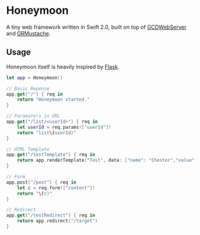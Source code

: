 Honeymoon
=========

A tiny web framework written in Swift 2.0, built on top of [GCDWebServer](https://github.com/swisspol/GCDWebServer) and [GRMustache](https://github.com/groue/GRMustache.swift).

## Usage

Honeymoon itself is heavily inspired by [Flask](http://flask.pocoo.org). 


```swift
let app = Honeymoon()

// Basic Reponse
app.get("/") { req in
    return "Honeymoon started."
}

// Paramaters in URL
app.get("/list/<userId>") { req in
    let userId = req.params!["userId"]!
    return "list\(userId)"
}

// HTML Template
app.get("/testTemplate") { req in
    return app.renderTemplate("Test", data: ["name": "Chester","value": 10000, "taxed_value": 10000 - (10000 * 0.4), "in_ca": true])
}

// Form 
app.post("/post") { req in
    let c = req.form!["content"]!
    return "\(c)"
}

// Redirect
app.get("/testRedirect") { req in
    return app.redirect("/target")
}
```

